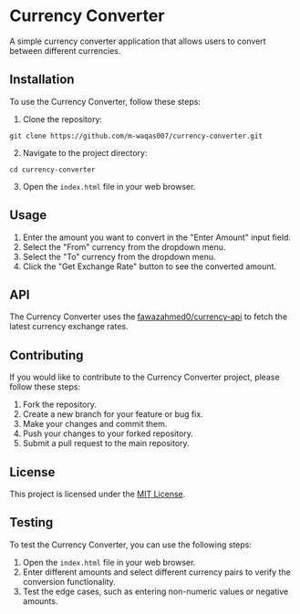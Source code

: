 # Currency Converter

A simple currency converter application that allows users to convert between different currencies.

## Installation

To use the Currency Converter, follow these steps:

1. Clone the repository:
```
git clone https://github.com/m-waqas007/currency-converter.git
```
2. Navigate to the project directory:
```
cd currency-converter
```
3. Open the `index.html` file in your web browser.

## Usage

1. Enter the amount you want to convert in the "Enter Amount" input field.
2. Select the "From" currency from the dropdown menu.
3. Select the "To" currency from the dropdown menu.
4. Click the "Get Exchange Rate" button to see the converted amount.

## API

The Currency Converter uses the [fawazahmed0/currency-api](https://github.com/fawazahmed0/currency-api) to fetch the latest currency exchange rates.

## Contributing

If you would like to contribute to the Currency Converter project, please follow these steps:

1. Fork the repository.
2. Create a new branch for your feature or bug fix.
3. Make your changes and commit them.
4. Push your changes to your forked repository.
5. Submit a pull request to the main repository.

## License

This project is licensed under the [MIT License](LICENSE).

## Testing

To test the Currency Converter, you can use the following steps:

1. Open the `index.html` file in your web browser.
2. Enter different amounts and select different currency pairs to verify the conversion functionality.
3. Test the edge cases, such as entering non-numeric values or negative amounts.
